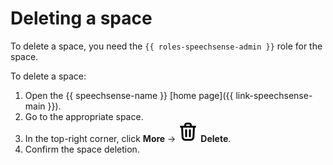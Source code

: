 # Deleting a space

To delete a space, you need the `{{ roles-speechsense-admin }}` role for the space.

To delete a space:

1. Open the {{ speechsense-name }} [home page]({{ link-speechsense-main }}).
1. Go to the appropriate space.
1. In the top-right corner, click **More** → ![delete](../../../_assets/console-icons/trash-bin.svg) **Delete**.
1. Confirm the space deletion.
